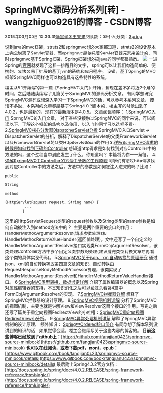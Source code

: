 
# SpringMVC源码分析系列[转] - wangzhiguo9261的博客 - CSDN博客


2018年03月05日 15:36:31[码里偷闲王果果](https://me.csdn.net/wangzhiguo9261)阅读数：59个人分类：[Spring](https://blog.csdn.net/wangzhiguo9261/article/category/7483196)


说到java的mvc框架，struts2和springmvc想必大家都知道，struts2的设计基本上完全脱离了Servlet容器，而springmvc是依托着Servlet容器元素来设计的，同时springmvc基于Spring框架，Spring框架想必搞java的同学都很熟悉。
![](http://images.cnitblog.com/i/411512/201406/252357308306593.png)
一进Spring的[官网](http://spring.io/)就发现了这样一排醒目的文字， spring可以让我们构造简单的、便携的、又快又易于扩展的基于jvm的系统和应用程序。
没错，基于Spring的MVC框架SpringMVC同样也可以构造具有这些特性的系统。

楼主从5.1开始写的第一篇《SpringMVC入门》开始，到现在差不多将近2个月的时间，之后陆陆续续写了几篇关于SpringMVC的源码分析文章。
有同学想研究SpringMVC源码或想深入学习一下SpringMVC的话，可以参考本系列文章。
废话不多说，本系列的文章都是基于Spring4.0.2版本的，楼主写的时候出到了4.0.2，也是最新的，现在的最新版本是4.0.5。
文章阅读顺序：
1.[SpringMVC入门](http://www.cnblogs.com/fangjian0423/p/springMVC-introduction.html)
SpringMVC的入门文章， 对于某些没接触过SpringMVC的同学来说，可以阅读以下，了解这个框架的结构以及使用，以入门的同学可以选择不看~
2.[SpringMVC核心分发器DispatcherServlet分析](http://www.cnblogs.com/fangjian0423/p/springMVC-dispatcherServlet.html)
SpringMVC入口Servlet -> DispatcherServlet的分析，解释了DispatcherServlet的父类FrameworkServlet以及FrameworkServlet的父类HttpServletBean的作用
3.[详解SpringMVC请求的时候是如何找到正确的Controller](http://www.cnblogs.com/fangjian0423/p/springMVC-request-mapping.html)
想知道http请求是如何找到对应Controller中的方法的吗，这个过程当中到底发生了什么，你知道吗？ 本篇将为你一一解答。
4.[详解SpringMVC中Controller的方法中参数的工作原理](http://www.cnblogs.com/fangjian0423/p/springMVC-request-param-analysis.html)
同学们有想过http请求找到对应Controller中的方法之后，方法中的参数是如何被注入进来的吗？比如：
```python
public
```
```python
String
```
```python
method
```
```python
(HttpServletRequest request, String name) {
         ...
        }
```
这里的HttpServletRequest类型的request参数以及String类型的name参数是如何自动被注入到method方法中的？  主要是两个重要的接口的作用：HandlerMethodArgumentResolver(请求参数处理)和HandlerMethodReturnValueHandler(返回值处理)。文中还写了一个自定义的HandlerMethodArgumentResolver接口实现类FormObjArgumentResolver，该类处理Controller方法中多个自定义类参数的处理(建议看完类型转换文章后再看这个类的具体实现代码)。
5.[SpringMVC关于json、xml自动转换的原理研究](http://www.cnblogs.com/fangjian0423/p/springMVC-xml-json-convert.html)
通过json、xml的自动转换巩固第四篇文章的知识，自动转换由RequestResponseBodyMethodProcessor处理，该类实现了HandlerMethodArgumentResolver和HandlerMethodReturnValueHandler接口。
6.[SpringMVC类型转换、数据绑定详解](http://www.cnblogs.com/fangjian0423/p/springMVC-databind-typeconvert.html)
介绍了属性编辑器的概念以及Spring对属性编辑器的支持，本文知识消化之后可以回过头看第4篇中FormObjArgumentResolver的实现。
7.[SpringMVC拦截器详解](http://www.cnblogs.com/fangjian0423/p/springMVC-interceptor.html)
解释了SpringMVC拦截器的设计原理。
8.[SpringMVC视图机制详解](http://www.cnblogs.com/fangjian0423/p/springMVC-view-viewResolver.html)
分析了SpringMVC的视图机制，主要也就是讲解View和ViewResolver这两个接口的作用。写完之后还写了篇关于重定向视图RedirectView的小吐槽：[SpringMVC重定向视图RedirectView小分析](http://www.cnblogs.com/fangjian0423/p/springMVC-redirectView-analysis.html)。
9.[SpringMVC异常处理机制详解](http://www.cnblogs.com/fangjian0423/p/springMVC-exception-analysis.html)
解释了SpringMVC异常机制的设计原理。
额外知识：
[Spring中Ordered接口简介](http://www.cnblogs.com/fangjian0423/p/spring-Ordered-interface.html)
有同学想了解本系列没讲到的知识的话，如果觉得合适，楼主会继续写关于这些内容的博客的。
**目前这些博客已经放到了github上：**[https://github.com/fangjian0423/springmvc-source-minibook](https://github.com/fangjian0423/springmvc-source-minibook)
**也可以在线阅读，或者下载pdf，moni，epub：**[https://www.gitbook.com/book/fangjian0423/springmvc-source-minibook/details](https://www.gitbook.com/book/fangjian0423/springmvc-source-minibook/details)
最后附上Spring4.0.2官方文档：[http://docs.spring.io/spring/docs/4.0.2.RELEASE/spring-framework-reference/htmlsingle/](http://docs.spring.io/spring/docs/4.0.2.RELEASE/spring-framework-reference/htmlsingle/)


